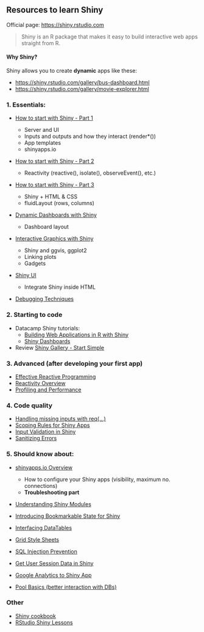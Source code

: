 ## Resources to learn Shiny

Official page: https://shiny.rstudio.com

> Shiny is an R package that makes it easy to build interactive web apps straight from R.

#### Why Shiny?

Shiny allows you to create **dynamic** apps like these:
* https://shiny.rstudio.com/gallery/bus-dashboard.html
* https://shiny.rstudio.com/gallery/movie-explorer.html

### 1. Essentials: 
* [How to start with Shiny - Part 1](https://www.rstudio.com/resources/webinars/how-to-start-with-shiny-part-1)

  - Server and UI
  - Inputs and outputs and how they interact (render*())
  - App templates
  - shinyapps.io
* [How to start with Shiny - Part 2](https://www.rstudio.com/resources/webinars/how-to-start-with-shiny-part-2)

  - Reactivity (reactive(), isolate(), observeEvent(), etc.)
* [How to start with Shiny - Part 3](https://www.rstudio.com/resources/webinars/how-to-start-with-shiny-part-3)

  - Shiny + HTML & CSS
  - fluidLayout (rows, columns) 
* [Dynamic Dashboards with Shiny](https://www.rstudio.com/resources/webinars/dynamic-dashboards-with-shiny)

  - Dashboard layout
* [Interactive Graphics with Shiny](https://www.rstudio.com/resources/webinars/interactive-graphics-with-shiny)

  - Shiny and ggvis, ggplot2
  - Linking plots
  - Gadgets
* [Shiny UI](https://www.rstudio.com/resources/videos/shiny-ui/)

  - Integrate Shiny inside HTML
* [Debugging Techniques](https://www.rstudio.com/resources/videos/debugging-techniques)

### 2. Starting to code
* Datacamp Shiny tutorials:
  - [Building Web Applications in R with Shiny](https://www.datacamp.com/courses/building-web-applications-in-r-with-shiny)
  - [Shiny Dashboards](https://www.datacamp.com/courses/building-dashboards-with-shinydashboard)
* Review [Shiny Gallery - Start Simple](https://shiny.rstudio.com/gallery)

### 3. Advanced (after developing your first app)
* [Effective Reactive Programming](https://www.rstudio.com/resources/videos/effective-reactive-programming)
* [Reactivity Overview](https://shiny.rstudio.com/articles/reactivity-overview.html)
* [Profiling and Performance](https://www.rstudio.com/resources/videos/profiling-and-performance)

### 4. Code quality
* [Handling missing inputs with req(...)](https://shiny.rstudio.com/articles/req.html)
* [Scoping Rules for Shiny Apps](https://shiny.rstudio.com/articles/scoping.html)
* [Input Validation in Shiny](https://shiny.rstudio.com/articles/validation.html)
* [Sanitizing Errors](https://shiny.rstudio.com/articles/sanitize-errors.html)

### 5. Should know about:
* [shinyapps.io Overview](https://www.rstudio.com/resources/webinars/shinyappsio-overview-and-tour)

  - How to configure your Shiny apps (visibility, maximum no. connections)
  - **Troubleshooting part**
* [Understanding Shiny Modules](https://www.rstudio.com/resources/webinars/understanding-shiny-modules)
* [Introducing Bookmarkable State for Shiny](https://www.rstudio.com/resources/webinars/introducing-bookmarkable-state-for-shiny)
* [Interfacing DataTables](https://www.rstudio.com/resources/videos/interfacing-datatables)
* [Grid Style Sheets](https://www.rstudio.com/resources/videos/grid-style-sheets)
* [SQL Injection Prevention](https://shiny.rstudio.com/articles/sql-injections.html)
* [Get User Session Data in Shiny](https://shiny.rstudio.com/articles/client-data.html)
* [Google Analytics to Shiny App](https://shiny.rstudio.com/articles/google-analytics.html)
* [Pool Basics (better interaction with DBs)](https://shiny.rstudio.com/articles/pool-basics.html)
  
### Other

* [Shiny cookbook](http://zevross.com/blog/2016/04/19/r-powered-web-applications-with-shiny-a-tutorial-and-cheat-sheet-with-40-example-apps)
* [RStudio Shiny Lessons](https://shiny.rstudio.com/tutorial/written-tutorial)
